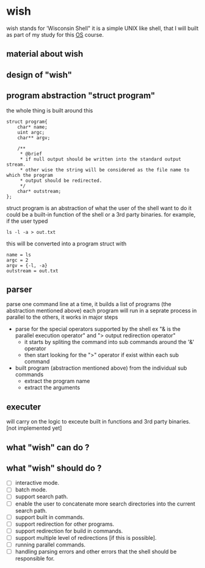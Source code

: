 # wish
wish stands for 'Wisconsin Shell" it is a simple UNIX like shell, that I will built as part
of my study for this [OS](https://pages.cs.wisc.edu/~remzi/Classes/537/Spring2018/) course.

## material about wish

## design of "wish"

## program abstraction "struct program"
the whole thing is built around this
```
struct program{
    char* name;
    uint argc;
    char** argv;

    /**
     * @brief 
     * if null output should be written into the standard output stream.
     * other wise the string will be considered as the file name to which the program
     * output should be redirected.
     */
    char* outstream; 
};
```
struct program is an abstraction of what the user of the shell want to do
it could be a built-in function of the shell or a 3rd party binaries.
for example, if the user typed 
```
ls -l -a > out.txt
```
this will be converted into a program struct with 

```
name = ls
argc = 2
argv = {-l, -a}
outstream = out.txt
```
## parser
parse one command line at a time, it builds a list of programs (the abstraction mentioned above) each program will run in a seprate process in parallel to the others, 
it works in major steps
* parse for the special operators supported by the shell ex "& is the parallel execution operator"  and "> output redirection operator"
  * it starts by spliting the command into sub commands around the '&' operator
  * then start looking for the ">" operator if exist within each sub command
* built program (abstraction mentioned above) from the individual sub commands
  * extract the program name
  * extract the arguments
  
## executer
will carry on the logic to exceute built in functions and 3rd party binaries.
[not implemented yet]

## what "wish" can do ?

## what "wish" should do ?
- [ ] interactive mode.
- [ ] batch mode.
- [ ] support search path.
- [ ] enable the user to concatenate more search directories into the current search path.
- [ ] support built in commands.
- [ ] support redirection for other programs.
- [ ] support redirection for build in commands.
- [ ] support multiple level of redirections [if this is possible].
- [ ] running parallel commands.
- [ ] handling parsing errors and other errors that the shell should be responsible for.
